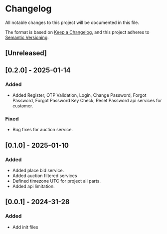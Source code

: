 # Changelog

All notable changes to this project will be documented in this file.

The format is based on [Keep a Changelog](https://keepachangelog.com/en/1.0.0/),
and this project adheres to [Semantic Versioning](https://semver.org/spec/v2.0.0.html).

## [Unreleased]


## [0.2.0] - 2025-01-14

### Added

- Added Register, OTP Validation, Login, Change Password, Forgot Password, Forgot Password Key Check, Reset Password api services for customer.

### Fixed

- Bug fixes for auction service.

## [0.1.0] - 2025-01-10

### Added

- Added place bid service.
- Added auction filtered services
- Defined timezone UTC for project all parts.
- Added api limitation.
  
## [0.0.1] - 2024-31-28

### Added

- Add init files
